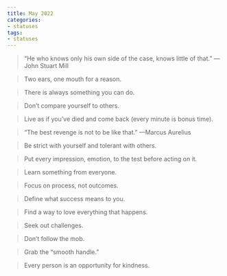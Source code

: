 ```yaml
---
title: May 2022
categories:
- statuses
tags:
- statuses
---
```



>“He who knows only his own side of the case, knows little of that.”
>— John Stuart Mill


>Two ears, one mouth for a reason.

> There is always something you can do.

> Don’t compare yourself to others.

> Live as if you’ve died and come back (every minute is bonus time).

> “The best revenge is not to be like that.” —Marcus Aurelius

> Be strict with yourself and tolerant with others.

> Put every impression, emotion, to the test before acting on it.

> Learn something from everyone.

> Focus on process, not outcomes.

> Define what success means to you.

> Find a way to love everything that happens.

> Seek out challenges.

> Don’t follow the mob.

> Grab the “smooth handle.”

> Every person is an opportunity for kindness.
